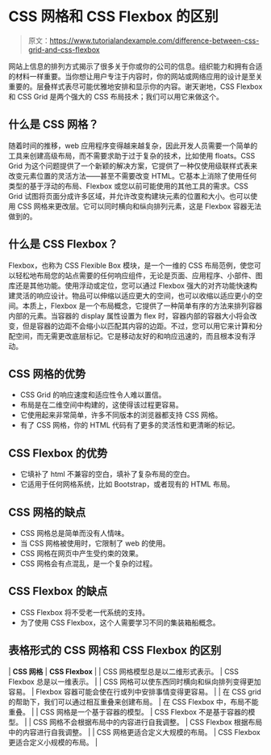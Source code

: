 # CSS 网格和 CSS Flexbox 的区别

> 原文：<https://www.tutorialandexample.com/difference-between-css-grid-and-css-flexbox>

网站上信息的排列方式揭示了很多关于你或你的公司的信息。组织能力和拥有合适的材料一样重要。当你想让用户专注于内容时，你的网站或网络应用的设计是至关重要的。层叠样式表尽可能优雅地安排和显示你的内容。谢天谢地，CSS Flexbox 和 CSS Grid 是两个强大的 CSS 布局技术；我们可以用它来做这个。

## 什么是 CSS 网格？

随着时间的推移，web 应用程序变得越来越复杂，因此开发人员需要一个简单的工具来创建高级布局，而不需要求助于过于复杂的技术，比如使用 floats。CSS Grid 为这个问题提供了一个新颖的解决方案，它提供了一种仅使用级联样式表来改变元素位置的灵活方法——甚至不需要改变 HTML。它基本上消除了使用任何类型的基于浮动的布局、Flexbox 或您以前可能使用的其他工具的需求。CSS Grid 试图将页面分成许多区域，并允许改变构建块元素的位置和大小。也可以使用 CSS 网格来更改层。它可以同时横向和纵向排列元素，这是 Flexbox 容器无法做到的。

## 什么是 CSS Flexbox？

Flexbox，也称为 CSS Flexible Box 模块，是一个一维的 CSS 布局范例，使您可以轻松地布局您的站点需要的任何响应组件，无论是页面、应用程序、小部件、图库还是其他功能。使用浮动或定位，您可以通过 Flexbox 强大的对齐功能快速构建灵活的响应设计。物品可以伸缩以适应更大的空间，也可以收缩以适应更小的空间。本质上，Flexbox 是一个布局概念，它提供了一种简单有序的方法来排列容器内部的元素。当容器的 display 属性设置为 flex 时，容器内部的容器大小将会改变，但是容器的边距不会缩小以匹配其内容的边距。不过，您可以用它来计算和分配空间，而无需更改底层标记。它是移动友好的和响应迅速的，而且根本没有浮动。

## CSS 网格的优势

*   CSS Grid 的响应速度和适应性令人难以置信。
*   布局是在二维空间中构建的，这使得该过程更容易。
*   它使用起来非常简单，许多不同版本的浏览器都支持 CSS 网格。
*   有了 CSS 网格，你的 HTML 代码有了更多的灵活性和更清晰的标记。

## CSS Flexbox 的优势

*   它填补了 html 不兼容的空白，填补了复杂布局的空白。
*   它适用于任何网格系统，比如 Bootstrap，或者现有的 HTML 布局。

## CSS 网格的缺点

*   CSS 网格总是简单而没有人情味。
*   当 CSS 网格被使用时，它限制了 web 的使用。
*   CSS 网格在网页中产生受约束的效果。
*   CSS 网格会有点混乱，是一个复杂的过程。

## CSS Flexbox 的缺点

*   CSS Flexbox 将不受老一代系统的支持。
*   为了使用 CSS Flexbox，这个人需要学习不同的集装箱船概念。

## 表格形式的 CSS 网格和 CSS Flexbox 的区别



| **CSS 网格** | **CSS Flexbox** |
| CSS 网格模型总是以二维形式表示。 | CSS Flexbox 总是以一维表示。 |
| CSS 网格可以使东西同时横向和纵向排列变得更加容易。 | Flexbox 容器可能会使在行或列中安排事情变得更容易。 |
| 在 CSS grid 的帮助下，我们可以通过相互重叠来创建布局。 | 在 CSS Flexbox 中，布局不能重叠。 |
| CSS 网格是一个基于容器的模型。 | CSS Flexbox 不是基于容器的模型。 |
| CSS 网格不会根据布局中的内容进行自我调整。 | CSS Flexbox 根据布局中的内容进行自我调整。 |
| CSS 网格更适合定义大规模的布局。 | CSS Flexbox 更适合定义小规模的布局。 |

